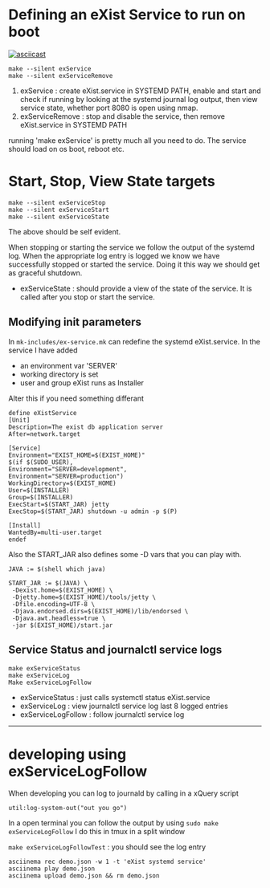 
# Defining an eXist Service to run on boot

[![asciicast](https://asciinema.org/a/cx7v4u2nh84b34ad9ywsen2cb.png)](https://asciinema.org/a/cx7v4u2nh84b34ad9ywsen2cb)

```
make --silent exService
make --silent exServiceRemove
```
1. exService :  create eXist.service in SYSTEMD PATH, enable and start and check if running by looking at the systemd journal log output, then view service state, whether port 8080 is open using nmap.  
2. exServiceRemove : stop and disable the service, then remove eXist.service in SYSTEMD PATH

running 'make exService' is pretty much all you need to do. The service should load on os boot, reboot etc.


# Start, Stop, View State  targets

```
make --silent exServiceStop
make --silent exServiceStart
make --silent exServiceState
```
The above should be self evident.

When stopping or starting the service we follow the output of the systemd log. 
When the appropriate log entry is logged we know we have successfully stopped 
or started the service. Doing it this way we should get as graceful shutdown.

- exServiceState : should provide a view of the state of the service. It is called after you stop or start the service.

## Modifying init parameters

In `mk-includes/ex-service.mk` can redefine the systemd eXist.service.
In the service I have added 
- an environment var 'SERVER'
- working directory is set 
- user and group   eXist runs as Installer

Alter this if you need something differant

```
define eXistService
[Unit]
Description=The exist db application server
After=network.target

[Service]
Environment="EXIST_HOME=$(EXIST_HOME)"
$(if $(SUDO_USER),
Environment="SERVER=development",
Environment="SERVER=production")
WorkingDirectory=$(EXIST_HOME)
User=$(INSTALLER)
Group=$(INSTALLER)
ExecStart=$(START_JAR) jetty
ExecStop=$(START_JAR) shutdown -u admin -p $(P)

[Install]
WantedBy=multi-user.target
endef
```

Also the START_JAR also defines some -D vars that you can play with.

```
JAVA := $(shell which java)

START_JAR := $(JAVA) \
 -Dexist.home=$(EXIST_HOME) \
 -Djetty.home=$(EXIST_HOME)/tools/jetty \
 -Dfile.encoding=UTF-8 \
 -Djava.endorsed.dirs=$(EXIST_HOME)/lib/endorsed \
 -Djava.awt.headless=true \
 -jar $(EXIST_HOME)/start.jar
```

##  Service Status and journalctl service logs

```
make exServiceStatus
make exServiceLog
Make exServiceLogFollow
```

- exServiceStatus :    just calls systemctl status  eXist.service
- exServiceLog :       view journalctl service log last 8 logged entries
- exServiceLogFollow : follow journalctl service log

--------------------------------------------------------------

# developing using  exServiceLogFollow 

When developing you can log to journald by calling in a xQuery script

```
util:log-system-out("out you go")
```

In a open terminal you can follow the output by using `sudo make exServiceLogFollow`
I do this in tmux in a split window

`make exServiceLogFollowTest` : you should see  the log entry

```
asciinema rec demo.json -w 1 -t 'eXist systemd service'
asciinema play demo.json
asciinema upload demo.json && rm demo.json
```
